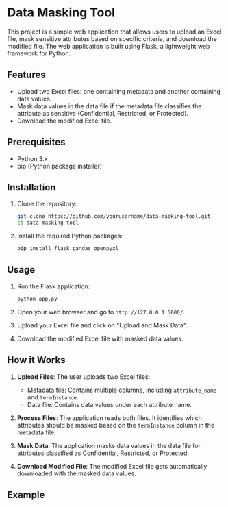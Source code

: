 # Data Masking Tool

This project is a simple web application that allows users to upload an Excel file, mask sensitive attributes based on specific criteria, and download the modified file. The web application is built using Flask, a lightweight web framework for Python.

## Features

- Upload two Excel files: one containing metadata and another containing data values.
- Mask data values in the data file if the metadata file classifies the attribute as sensitive (Confidential, Restricted, or Protected).
- Download the modified Excel file.

## Prerequisites

- Python 3.x 
- pip (Python package installer)

## Installation

1. Clone the repository:
    ```sh
    git clone https://github.com/yourusername/data-masking-tool.git
    cd data-masking-tool
    ```

2. Install the required Python packages:
    ```sh
    pip install flask pandas openpyxl
    ```

## Usage

1. Run the Flask application:
    ```sh
    python app.py
    ```

2. Open your web browser and go to `http://127.0.0.1:5000/`.

3. Upload your Excel file and click on "Upload and Mask Data".

4. Download the modified Excel file with masked data values.

## How it Works

1. **Upload Files**: The user uploads two Excel files:
   - Metadata file: Contains multiple columns, including `attribute_name` and `termInstance`.
   - Data file: Contains data values under each attribute name.

2. **Process Files**: The application reads both files. It identifies which attributes should be masked based on the `termInstance` column in the metadata file.

3. **Mask Data**: The application masks data values in the data file for attributes classified as Confidential, Restricted, or Protected.

4. **Download Modified File**: The modified Excel file gets automatically downloaded with the masked data values.

## Example